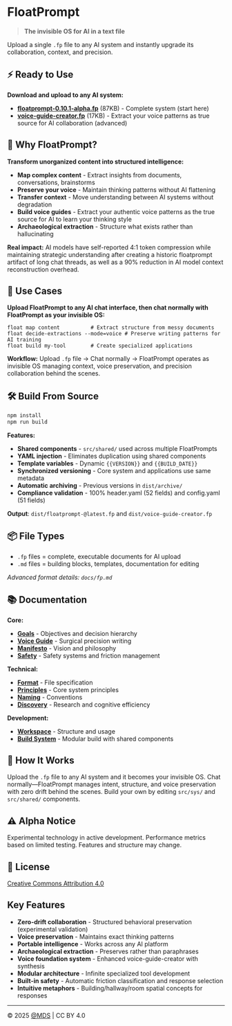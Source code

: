 # FloatPrompt

> **The invisible OS for AI in a text file**

Upload a single `.fp` file to any AI system and instantly upgrade its collaboration, context, and precision.

## ⚡ Ready to Use

**Download and upload to any AI system:**
- **[floatprompt-0.10.1-alpha.fp](./dist/floatprompt-0.10.1-alpha.fp)** (87KB) - Complete system (start here)
- **[voice-guide-creator.fp](./dist/voice-guide-creator.fp)** (17KB) - Extract your voice patterns as true source for AI collaboration (advanced)

## 🚀 Why FloatPrompt?

**Transform unorganized content into structured intelligence:**

- **Map complex content** - Extract insights from documents, conversations, brainstorms
- **Preserve your voice** - Maintain thinking patterns without AI flattening
- **Transfer context** - Move understanding between AI systems without degradation
- **Build voice guides** - Extract your authentic voice patterns as the true source for AI to learn your thinking style
- **Archaeological extraction** - Structure what exists rather than hallucinating

**Real impact:** AI models have self-reported 4:1 token compression while maintaining strategic understanding after creating a historic floatprompt artifact of long chat threads, as well as a 90% reduction in AI model context reconstruction overhead.

## 🎯 Use Cases

**Upload FloatPrompt to any AI chat interface, then chat normally with FloatPrompt as your invisible OS:**

```
float map content          # Extract structure from messy documents
float decide-extractions --mode=voice # Preserve writing patterns for AI training  
float build my-tool        # Create specialized applications
```

**Workflow:** Upload `.fp` file → Chat normally → FloatPrompt operates as invisible OS managing context, voice preservation, and precision collaboration behind the scenes.

## 🛠️ Build From Source

```bash
npm install
npm run build
```

**Features:**
- **Shared components** - `src/shared/` used across multiple FloatPrompts
- **YAML injection** - Eliminates duplication using shared components
- **Template variables** - Dynamic `{{VERSION}}` and `{{BUILD_DATE}}`
- **Synchronized versioning** - Core system and applications use same metadata
- **Automatic archiving** - Previous versions in `dist/archive/`
- **Compliance validation** - 100% header.yaml (52 fields) and config.yaml (51 fields)

**Output**: `dist/floatprompt-@latest.fp` and `dist/voice-guide-creator.fp`

## 📦 File Types

- `.fp` files = complete, executable documents for AI upload
- `.md` files = building blocks, templates, documentation for editing

_Advanced format details: `docs/fp.md`_

## 📚 Documentation

**Core:**
- **[Goals](docs/goals.md)** - Objectives and decision hierarchy
- **[Voice Guide](docs/voice.md)** - Surgical precision writing
- **[Manifesto](docs/manifesto.md)** - Vision and philosophy
- **[Safety](docs/safety.md)** - Safety systems and friction management

**Technical:**
- **[Format](docs/fp.md)** - File specification
- **[Principles](docs/principles.md)** - Core system principles
- **[Naming](docs/naming.md)** - Conventions
- **[Discovery](docs/discovery.md)** - Research and cognitive efficiency

**Development:**
- **[Workspace](workspace/_USAGE.md)** - Structure and usage
- **[Build System](scripts/build.mjs)** - Modular build with shared components

## 🧠 How It Works

Upload the `.fp` file to any AI system and it becomes your invisible OS. Chat normally—FloatPrompt manages intent, structure, and voice preservation with zero drift behind the scenes. Build your own by editing `src/sys/` and `src/shared/` components.

## ⚠️ Alpha Notice

Experimental technology in active development. Performance metrics based on limited testing. Features and structure may change.

## 📄 License

[Creative Commons Attribution 4.0](LICENSE)

## Key Features

- **Zero-drift collaboration** - Structured behavioral preservation (experimental validation)
- **Voice preservation** - Maintains exact thinking patterns
- **Portable intelligence** - Works across any AI platform
- **Archaeological extraction** - Preserves rather than paraphrases
- **Voice foundation system** - Enhanced voice-guide-creator with synthesis
- **Modular architecture** - Infinite specialized tool development
- **Built-in safety** - Automatic friction classification and response selection
- **Intuitive metaphors** - Building/hallway/room spatial concepts for responses

---
© 2025 [@MDS](https://mds.is) | CC BY 4.0